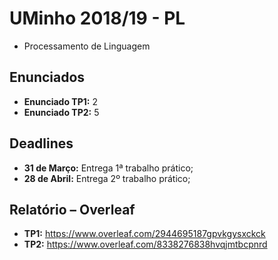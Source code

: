 <!-- ----------------------------------------------------------------------- -->

# UMinho 2018/19 - PL

* Processamento de Linguagem

<!-- ----------------------------------------------------------------------- -->

## Enunciados

* **Enunciado TP1:** 2
* **Enunciado TP2:** 5

<!-- ----------------------------------------------------------------------- -->

## Deadlines

* **31 de Março:** Entrega 1ª trabalho prático;
* **28 de Abril:** Entrega 2º trabalho prático;

<!-- ----------------------------------------------------------------------- -->

## Relatório – Overleaf

* **TP1:** https://www.overleaf.com/2944695187gpvkgysxckck
* **TP2:** https://www.overleaf.com/8338276838hvqjmtbcpnrd

<!-- ----------------------------------------------------------------------- -->
